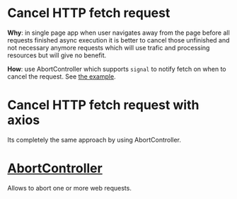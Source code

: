 # Cancel HTTP fetch request
**Why**: in single page app when user navigates away from the page before
all requests finished async execution it is better to cancel those
unfinished and not necessary anymore requests which will use trafic and
processing resources but will give no benefit.

**How**: use AbortController which supports `signal` to notify fetch on
when to cancel the request. See [the example](./try-fetch/index.html).


# Cancel HTTP fetch request with axios
Its completely the same approach by using AbortController.


# [AbortController](https://developer.mozilla.org/en-US/docs/Web/API/AbortController)
Allows to abort one or more web requests.

